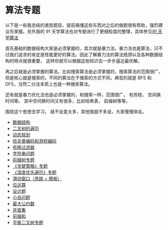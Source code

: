 # 算法专题

以下是一些我总结的类型题目，提前搞懂这些东西对之后的做题很有帮助，强烈建议先掌握。另外我的 91 天学算法也对专题进行了更细粒度的整理，具体参见[91 天学算法](../91/README.md)

首先基础的数据结构大家是必须掌握的，其次就是暴力法。暴力法也是算法，只不过我们追求的肯定是性能更好的算法。因此了解暴力法的算法瓶颈以及各种数据结构的特点就很重要， 这样你就可以根据这些知识去一步步逼近最优解。

再之后就是必须掌握的算法。比如搜索算法是必须掌握的，搜索算法的范围很广，但是核心就是搜索的，不同的算法在于搜索的方式不同，典型的就是 BFS 和 DFS，当然二分法本质上也是一种搜索算法。

还有就是暴力优化法也是必须掌握的，和搜索一样，范围很广。 有剪枝， 空间换时间等。 其中空间换时间又有很多，比如哈希表， 前缀树等等。

围绕这个思想去学习， 就不会差太多，其他我就不多说，大家慢慢体会。

- [数据结构](basic-data-structure.md)
- [二叉树的遍历](binary-tree-traversal.md)
- [动态规划](dynamic-programming.md)
- [哈夫曼编码和游程编码](run-length-encode-and-huffman-encode.md)
- [布隆过滤器](bloom-filter.md)
- [字符串问题](string-problems.md)
- [前缀树专题](trie.md)
- [《贪婪策略》专题](greedy.md)
- [《深度优先遍历》专题](DFS.md)
- [滑动窗口（思路 + 模板）](slide-window.md)
- [位运算](bit.md)
- [设计题](design.md)
- [小岛问题](island.md)
- [最大公约数](GCD.md)
- [并查集](union-find.md)
- [前缀和](prefix.md)
- [平衡二叉树专题](balanced-tree.md)
